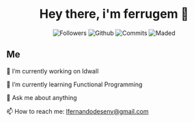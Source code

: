 <h1 align="center">Hey there, i'm ferrugem 👋</h1>
<div align="center">
  <img alt="Followers" src="https://img.shields.io/github/followers/ferrugemm?color=red&style=for-the-badge">
  <img alt="Github" src="https://img.shields.io/twitter/url?color=blue&label=Twitter&style=for-the-badge&url=https%3A%2F%2Ftwitter.com%2Fgingerust">
  <img alt="Commits" src="https://img.shields.io/github/commit-activity/m/ferrugemm/ferrugemm?label=Last%20commits&style=for-the-badge">
  <img alt="Maded" src="https://img.shields.io/static/v1?label=Made%20With&message=IntelliJ&color=FF2F5E&style=for-the-badge&logo=Intellij-Idea&logoColor=white">
</div>

## Me

🔭 I’m currently working on Idwall

🌱 I’m currently learning Functional Programming

💬 Ask me about anything

📫 How to reach me: lfernandodesenv@gmail.com
